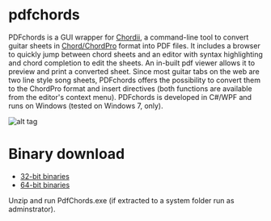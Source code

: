 pdfchords
=========

PDFchords is a GUI wrapper for <a href="http://www.vromans.org/johan/projects/Chordii/chordpro/index.html" target="new">Chordii</a>, a command-line tool to convert guitar sheets in <a href="http://www.vromans.org/johan/projects/Chordii/chordpro/index.html" target="new">Chord/ChordPro</a> format into PDF files. It includes a browser to quickly jump between chord sheets and an editor with syntax highlighting and chord completion to edit the sheets. An in-built pdf viewer allows it to preview and print a converted sheet. Since most guitar tabs on the web are two line style song sheets, PDFchords offers the possibility to convert them to the ChordPro format and insert directives (both functions are available from the editor's context menu). PDFchords is developed in C#/WPF and runs on Windows (tested on Windows 7, only).

![alt tag](https://github.com/frankenjoe/pdfchords/blob/master/pics/gui.png)

Binary download
=========

- <a href="http://www.student.uni-augsburg.de/~wagjohna/pdfchords_1_0_0_x86.zip">32-bit binaries</a>
- <a href="http://www.student.uni-augsburg.de/~wagjohna/pdfchords_1_0_0_x64.zip">64-bit binaries</a> 

Unzip and run PdfChords.exe (if extracted to a system folder run as adminstrator).
